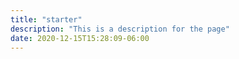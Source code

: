 ```yaml
---
title: "starter"
description: "This is a description for the page"
date: 2020-12-15T15:28:09-06:00
---
```

